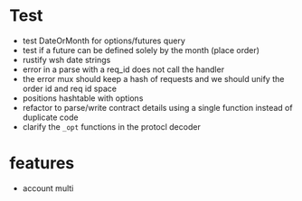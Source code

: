 # Test
- test DateOrMonth for options/futures query
- test if a future can be defined solely by the month (place order)
- rustify wsh date strings
- error in a parse with a req_id does not call the handler
- the error mux should keep a hash of requests and we should unify the order id and req id space
- positions hashtable with options
- refactor to parse/write contract details using a single function instead of duplicate code
- clarify the `_opt` functions in the protocl decoder

# features
- account multi

